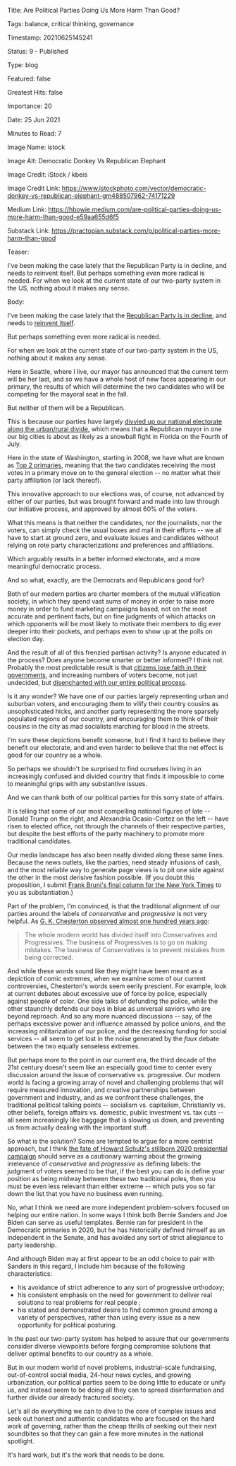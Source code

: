 Title:  Are Political Parties Doing Us More Harm Than Good?

Tags:   balance, critical thinking, governance

Timestamp: 20210625145241

Status: 9 - Published

Type:   blog

Featured: false

Greatest Hits: false

Importance: 20

Date:   25 Jun 2021

Minutes to Read: 7

Image Name: istock

Image Alt: Democratic Donkey Vs Republican Elephant

Image Credit: iStock / kbeis

Image Credit Link: https://www.istockphoto.com/vector/democratic-donkey-vs-republican-elephant-gm488507962-74171229

Medium Link: https://hbowie.medium.com/are-political-parties-doing-us-more-harm-than-good-e59aa655d6f5

Substack Link: https://practopian.substack.com/p/political-parties-more-harm-than-good

Teaser: 

I've been making the case lately that the Republican Party is in decline, and needs to reinvent itself. But perhaps something even more radical is needed. For when we look at the current state of our two-party system in the US, nothing about it makes any sense. 


Body: 

I've been making the case lately that the [Republican Party is in decline][decline], and needs to [reinvent itself][where]. 

But perhaps something even more radical is needed. 

For when we look at the current state of our two-party system in the US, nothing about it makes any sense. 

Here in Seattle, where I live, our mayor has announced that the current term will be her last, and so we have a whole host of new faces appearing in our primary, the results of which will determine the two candidates who will be competing for the mayoral seat in the fall. 

But neither of them will be a Republican. 

This is because our parties have largely [divvied up our national electorate along the urban/rural divide][city], which means that a Republican mayor in one our big cities is about as likely as a snowball fight in Florida on the Fourth of July. 

Here in the state of Washington, starting in 2008, we have what are known as [Top 2 primaries][top2], meaning that the two candidates receiving the most votes in a primary move on to the general election -- no matter what their party affiliation (or lack thereof). 

This innovative approach to our elections was, of course, not advanced by either of our parties, but was brought forward and made into law through our initiative process, and approved by almost 60% of the voters. 

What this means is that neither the candidates, nor the journalists, nor the voters, can simply check the usual boxes and mail in their efforts -- we all have to start at ground zero, and evaluate issues and candidates without relying on rote party characterizations and preferences and affiliations. 

Which arguably results in a better informed electorate, and a more meaningful democratic process. 

And so what, exactly, are the Democrats and Republicans good for?

Both of our modern parties are charter members of the mutual vilification society, in which they spend vast sums of money in order to raise more money in order to fund marketing campaigns based, not on the most accurate and pertinent facts, but on fine judgments of which attacks on which opponents will be most likely to motivate their members to dig ever deeper into their pockets, and perhaps even to show up at the polls on election day. 

And the result of all of this frenzied partisan activity? Is anyone educated in the process? Does anyone become smarter or better informed? I think not. Probably the most predictable result is that [citizens lose faith in their governments][govtrust], and increasing numbers of voters become, not just undecided, but [disenchanted with our entire political process][2party]. 

Is it any wonder? We have one of our parties largely representing urban and suburban voters, and encouraging them to vilify their country cousins as unsophisticated hicks, and another party representing the more sparsely populated regions of our country, and encouraging them to think of their cousins in the city as mad socialists marching for blood in the streets. 

I'm sure these depictions benefit someone, but I find it hard to believe they benefit our electorate, and and even harder to believe that the net effect is good for our country as a whole.

So perhaps we shouldn't be surprised to find ourselves living in an increasingly confused and divided country that finds it impossible to come to meaningful grips with any substantive issues. 

And we can thank both of our political parties for this sorry state of affairs. 

It is telling that some of our most compelling national figures of late -- Donald Trump on the right, and Alexandria Ocasio-Cortez on the left -- have risen to elected office, not through the channels of their respective parties, but despite the best efforts of the party machinery to promote more traditional candidates. 

Our media landscape has also been neatly divided along these same lines. Because the news outlets, like the parties, need steady infusions of cash, and the most reliable way to generate page views is to pit one side against the other in the most derisive fashion possible. (If you doubt this proposition, I submit [Frank Bruni's final column for the New York Times][bruni] to you as substantiation.)

Part of the problem, I'm convinced, is that the traditional alignment of our parties around the labels of *conservative* and *progressive* is not very helpful. As [G. K. Chesterton observed almost one hundred years ago][conpro]:

> The whole modern world has divided itself into Conservatives and Progressives. The business of Progressives is to go on making mistakes. The business of Conservatives is to prevent mistakes from being corrected.  

And while these words sound like they might have been meant as a depiction of comic extremes, when we examine some of our current controversies, Chesterton's words seem eerily prescient. For example, look at current debates about excessive use of force by police, especially against people of color. One side talks of defunding the police, while the other staunchly defends our boys in blue as universal saviors who are beyond reproach. And so any more nuanced discussions -- say, of the perhaps excessive power and influence amassed by police unions, and the increasing militarization of our police, and the decreasing funding for social services -- all seem to get lost in the noise generated by the *faux* debate between the two equally senseless extremes. 

But perhaps more to the point in our current era, the third decade of the 21st century doesn't seem like an especially good time to center every discussion around the issue of conservative vs. progressive. Our modern world is facing a growing array of novel and challenging problems that will require measured innovation, and creative partnerships between government and industry, and as we confront these challenges, the traditional political talking points -- socialism vs. capitalism, Christianity vs. other beliefs, foreign affairs vs. domestic, public investment vs. tax cuts -- all seem increasingly like baggage that is slowing us down, and preventing us from actually dealing with the important stuff.  

So what is the solution? Some are tempted to argue for a more centrist approach, but I think [the fate of Howard Schulz's stillborn 2020 presidential campaign][centrist] should serve as a cautionary warning about the growing irrelevance of *conservative* and *progressive* as defining labels: the judgment of voters seemed to be that, if the best you can do is define your position as being midway between these two traditional poles, then you must be even less relevant than either extreme -- which puts you so far down the list that you have no business even running.  

No, what I think we need are more independent problem-solvers focused on helping our entire nation. In some ways I think both Bernie Sanders and Joe Biden can serve as useful templates. Bernie ran for president in the Democratic primaries in 2020, but he has historically defined himself as an independent in the Senate, and has avoided any sort of strict allegiance to party leadership. 

And although Biden may at first appear to be an odd choice to pair with Sanders in this regard, I include him because of the following characteristics:

+ his avoidance of strict adherence to any sort of progressive orthodoxy;
+ his consistent emphasis on the need for government to deliver real solutions to real problems for real people ;
+ his stated and demonstrated desire to find common ground among  a variety of perspectives, rather than using every issue as a new opportunity for political posturing. 

In the past our two-party system has helped to assure that our governments consider diverse viewpoints before forging compromise solutions that deliver optimal benefits to our country as a whole.

But in our modern world of novel problems, industrial-scale fundraising, out-of-control social media, 24-hour news cycles, and growing urbanization, our political parties seem to be doing little to educate or unify us, and instead seem to be doing all they can to spread disinformation and further divide our already fractured society. 

Let's all do everything we can to dive to the core of complex issues and seek out honest and authentic candidates who are focused on the hard work of governing, rather than the cheap thrills of seeking out their next soundbites so that they can gain a few more minutes in the national spotlight. 

It's hard work, but it's the work that needs to be done. 

[2party]: https://news.gallup.com/poll/329639/support-third-political-party-high-point.aspx

[bruni]: https://www.nytimes.com/2021/06/17/opinion/frank-bruni-final-times-column.html

[city]: https://www.nytimes.com/2021/06/21/us/politics/republicans-cities-elections-new-york.html

[conpro]: https://practopian.org/quotes/conservatives-and-progressives.html

[govtrust]: https://www.pewresearch.org/politics/2021/05/17/public-trust-in-government-1958-2021/

[rnc2020]: https://prod-cdn-static.gop.com/docs/Resolution_Platform_2020.pdf

[top2]: https://www.sos.wa.gov/elections/faqcandidates.aspx

[centrist]: https://medium.com/s/story/is-there-any-middle-left-d1dcd9df484f

[decline]: https://hbowie.medium.com/the-decline-of-the-republican-party-first-gradually-and-then-suddenly-5aa0c8784898

[where]: https://hbowie.medium.com/where-exactly-are-the-republicans-headed-8dbfdb24604

<!--
[centrist]: https://practopian.org/blog/hbowie/is-there-any-middle-left.html
[decline]: https://practopian.org/blog/hbowie/the-decline-of-the-republican-party-first-gradually-and-then-suddenly.html
[where]: https://practopian.org/blog/hbowie/where-exactly-are-the-republicans-headed.html
-->
